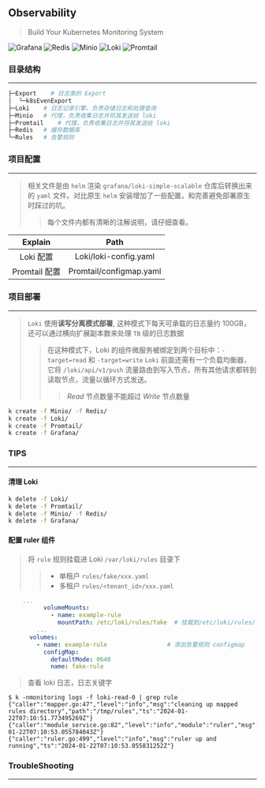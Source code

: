 ## Observability

>Build Your Kubernetes Monitoring System

![Grafana](https://img.shields.io/badge/Grafana-%23F46800?logo=grafana&logoColor=white) ![Redis](https://img.shields.io/badge/Redis-%23DC382D?logo=redis&logoColor=white) ![Minio](https://img.shields.io/badge/Minio-%23C72E49?logo=minio&logoColor=white) ![Loki](https://img.shields.io/badge/Loki-Grafana-%23F46800) ![Promtail](https://img.shields.io/badge/Promtail-Grafana-%23F46800) 

### 目录结构

___
```sh
├─Export    # 日志类的 Export
│  └─k8sEvenExport
├─Loki    # 日志记录引擎，负责存储日志和处理查询
├─Minio   # 代理，负责收集日志并将其发送给 loki
├─Promtail    # 代理，负责收集日志并将其发送给 loki
├─Redis   # 缓存数据库
└─Rules   # 告警规则
```  

### 项目配置

___
>相关文件是由 `helm` 渲染 `grafana/loki-simple-scalable` 仓库后转换出来的 `yaml` 文件。对比原生 `helm` 安装增加了一些配置，和完善避免部署原生时踩过的坑。
>>每个文件内都有清晰的注解说明，请仔细查看。

|    Explain    |          Path           |
| :-----------: | :---------------------: |
|   Loki 配置   |  Loki/loki-config.yaml  |
| Promtail 配置 | Promtail/configmap.yaml |

### 项目部署

___
>`Loki` 使用**读写分离模式部署**, 这种模式下每天可承载的日志量约 100GB，还可以通过横向扩展副本数来处理 `TB` 级的日志数据
>>在这种模式下，Loki 的组件微服务被绑定到两个目标中：`-target=read` 和 `-target=write`
>>`Loki` 前面还需有一个负载均衡器，它将 `/loki/api/v1/push` 流量路由到写入节点，所有其他请求都转到读取节点，流量以循环方式发送。
>>>*Read* 节点数量不能超过 *Write* 节点数量

```sh
k create -f Minio/ -f Redis/
k create -f Loki/
k create -f Promtail/
k create -f Grafana/
```

### TIPS

___

#### 清理 **Loki**

```sh
k delete -f Loki/
k delete -f Promtail/
k delete -f Minio/ -f Redis/
k delete -f Grafana/
```

#### 配置 ruler 组件

>将 `rule` 规则挂载进 Loki `/var/loki/rules` 目录下
>>- 单租户 `rules/fake/xxx.yaml`
>>- 多租户 `rules/<tenant_id>/xxx.yaml`

```yaml
    ...
          volumeMounts:
            - name: example-rule
              mountPath: /etc/loki/rules/fake  # 挂载到/etc/loki/rules/下fake目录中，
        ...
      volumes:
        - name: example-rule                 # 添加告警规则 configmap
          configMap:
            defaultMode: 0640
            name: fake-rule
```

> 查看 loki 日志，日志关键字 

```
$ k -nmonitoring logs -f loki-read-0 | grep rule
{"caller":"mapper.go:47","level":"info","msg":"cleaning up mapped rules directory","path":"/tmp/rules","ts":"2024-01-22T07:10:51.773495269Z"}
{"caller":"module_service.go:82","level":"info","module":"ruler","msg":"initialising","ts":"2024-01-22T07:10:53.055784043Z"}
{"caller":"ruler.go:499","level":"info","msg":"ruler up and running","ts":"2024-01-22T07:10:53.055831252Z"}
```

### TroubleShooting

___
